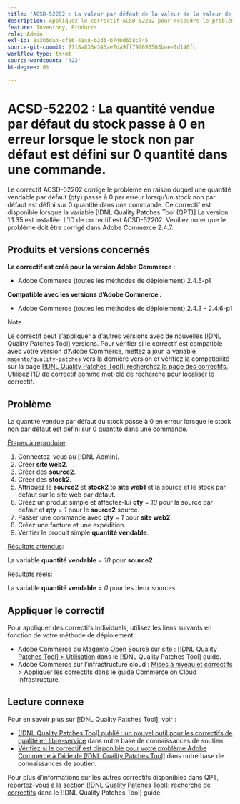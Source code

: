 ```yaml
---
title: 'ACSD-52202 : La valeur par défaut de la valeur de la valeur de stock Salable passe à 0 en erreur lorsque le stock non par défaut est défini sur 0 quantité dans l’ordre'
description: Appliquez le correctif ACSD-52202 pour résoudre le problème Adobe Commerce en raison duquel une quantité vendable par défaut de stock passe à 0 en erreur lorsque le stock non par défaut est défini sur 0 quantité dans une commande.
feature: Inventory, Products
role: Admin
exl-id: 8a3b5da4-cf16-41c8-b2d5-b740d638c745
source-git-commit: 7718a835e343ae7da9ff79f690503b4ee1d140fc
workflow-type: tm+mt
source-wordcount: '422'
ht-degree: 0%

---
```


# ACSD-52202 : La quantité vendue par défaut du stock passe à 0 en erreur lorsque le stock non par défaut est défini sur 0 quantité dans une commande.

Le correctif ACSD-52202 corrige le problème en raison duquel une quantité vendable par défaut (qty) passe à 0 par erreur lorsqu’un stock non par défaut est défini sur 0 quantité dans une commande. Ce correctif est disponible lorsque la variable [!DNL Quality Patches Tool (QPT)] La version 1.1.35 est installée. L’ID de correctif est ACSD-52202. Veuillez noter que le problème doit être corrigé dans Adobe Commerce 2.4.7.

## Produits et versions concernés

**Le correctif est créé pour la version Adobe Commerce :**

* Adobe Commerce (toutes les méthodes de déploiement) 2.4.5-p1

**Compatible avec les versions d’Adobe Commerce :**

* Adobe Commerce (toutes les méthodes de déploiement) 2.4.3 - 2.4.6-p1

>[!NOTE]
>
>Le correctif peut s’appliquer à d’autres versions avec de nouvelles [!DNL Quality Patches Tool] versions. Pour vérifier si le correctif est compatible avec votre version d’Adobe Commerce, mettez à jour la variable `magento/quality-patches` vers la dernière version et vérifiez la compatibilité sur la page [[!DNL Quality Patches Tool]: recherchez la page des correctifs.](https://experienceleague.adobe.com/tools/commerce-quality-patches/index.html). Utilisez l’ID de correctif comme mot-clé de recherche pour localiser le correctif.

## Problème

La quantité vendue par défaut du stock passe à 0 en erreur lorsque le stock non par défaut est défini sur 0 quantité dans une commande.

<u>Étapes à reproduire</u>:

1. Connectez-vous au [!DNL Admin].
1. Créer **site web2**.
1. Créer des **source2**.
1. Créer des **stock2**.
1. Attribuez le **source2** et **stock2** to **site web1** et la source et le stock par défaut sur le site web par défaut.
1. Créez un produit simple et affectez-lui **qty** = *10* pour la source par défaut et **qty** = *1* pour le **source2** source.
1. Passer une commande avec **qty** = *1* pour **site web2**.
1. Créez une facture et une expédition.
1. Vérifier le produit simple **quantité vendable**.

<u>Résultats attendus</u>:

La variable **quantité vendable** = *10* pour **source2**.

<u>Résultats réels</u>:

La variable **quantité vendable** = *0* pour les deux sources.

## Appliquer le correctif

Pour appliquer des correctifs individuels, utilisez les liens suivants en fonction de votre méthode de déploiement :

* Adobe Commerce ou Magento Open Source sur site : [[!DNL Quality Patches Tool] > Utilisation](https://experienceleague.adobe.com/docs/commerce-operations/tools/quality-patches-tool/usage.html) dans le [!DNL Quality Patches Tool] guide.
* Adobe Commerce sur l’infrastructure cloud : [Mises à niveau et correctifs > Appliquer les correctifs](https://experienceleague.adobe.com/docs/commerce-cloud-service/user-guide/develop/upgrade/apply-patches.html) dans le guide Commerce on Cloud Infrastructure.

## Lecture connexe

Pour en savoir plus sur [!DNL Quality Patches Tool], voir :

* [[!DNL Quality Patches Tool] publié : un nouvel outil pour les correctifs de qualité en libre-service](/help/announcements/adobe-commerce-announcements/magento-quality-patches-released-new-tool-to-self-serve-quality-patches.md) dans notre base de connaissances de soutien.
* [Vérifiez si le correctif est disponible pour votre problème Adobe Commerce à l’aide de [!DNL Quality Patches Tool]](/help/support-tools/patches-available-in-qpt-tool/check-patch-for-magento-issue-with-magento-quality-patches.md) dans notre base de connaissances de soutien.

Pour plus d’informations sur les autres correctifs disponibles dans QPT, reportez-vous à la section [[!DNL Quality Patches Tool]: recherche de correctifs](https://experienceleague.adobe.com/tools/commerce-quality-patches/index.html) dans le [!DNL Quality Patches Tool] guide.

